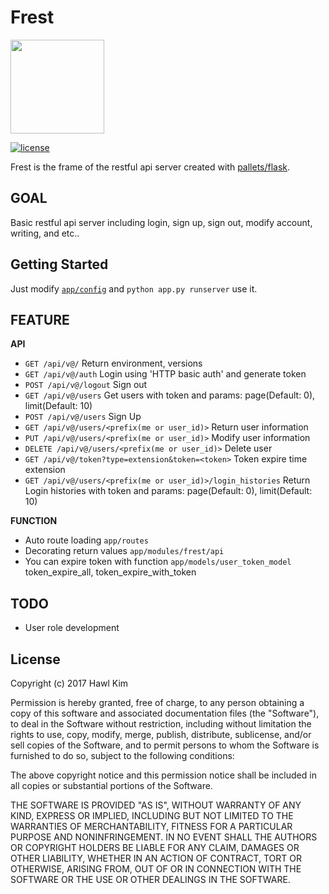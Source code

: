 Frest
=====
<img src="https://raw.githubusercontent.com/h4wldev/frest/master/frest.png" height="150">

[![license](https://img.shields.io/github/license/mashape/apistatus.svg)](https://github.com/h4wldev/Frest/blob/master/LICENSE)

Frest is the frame of the restful api server created with [pallets/flask](https://github.com/pallets/flask).

## GOAL
Basic restful api server including login, sign up, sign out, modify account, writing, and etc..

## Getting Started
Just modify [`app/config`](https://github.com/h4wldev/Frest/blob/master/app/config.py) and `python app.py runserver` use it.

## FEATURE
__API__
- `GET /api/v@/` Return environment, versions
- `GET /api/v@/auth` Login using 'HTTP basic auth' and generate token
- `POST /api/v@/logout` Sign out
- `GET /api/v@/users` Get users with token and params: page(Default: 0), limit(Default: 10)
- `POST /api/v@/users` Sign Up
- `GET /api/v@/users/<prefix(me or user_id)>` Return user information
- `PUT /api/v@/users/<prefix(me or user_id)>` Modify user information
- `DELETE /api/v@/users/<prefix(me or user_id)>` Delete user
- `GET /api/v@/token?type=extension&token=<token>` Token expire time extension 
- `GET /api/v@/users/<prefix(me or user_id)>/login_histories` Return Login histories with token and params: page(Default: 0), limit(Default: 10)

__FUNCTION__
- Auto route loading `app/routes`
- Decorating return values `app/modules/frest/api`
- You can expire token with function `app/models/user_token_model` token_expire_all, token_expire_with_token

## TODO
- User role development 

## License
Copyright (c) 2017 Hawl Kim

Permission is hereby granted, free of charge, to any person obtaining a copy
of this software and associated documentation files (the "Software"), to deal
in the Software without restriction, including without limitation the rights
to use, copy, modify, merge, publish, distribute, sublicense, and/or sell
copies of the Software, and to permit persons to whom the Software is
furnished to do so, subject to the following conditions:

The above copyright notice and this permission notice shall be included in all
copies or substantial portions of the Software.

THE SOFTWARE IS PROVIDED "AS IS", WITHOUT WARRANTY OF ANY KIND, EXPRESS OR
IMPLIED, INCLUDING BUT NOT LIMITED TO THE WARRANTIES OF MERCHANTABILITY,
FITNESS FOR A PARTICULAR PURPOSE AND NONINFRINGEMENT. IN NO EVENT SHALL THE
AUTHORS OR COPYRIGHT HOLDERS BE LIABLE FOR ANY CLAIM, DAMAGES OR OTHER
LIABILITY, WHETHER IN AN ACTION OF CONTRACT, TORT OR OTHERWISE, ARISING FROM,
OUT OF OR IN CONNECTION WITH THE SOFTWARE OR THE USE OR OTHER DEALINGS IN THE
SOFTWARE.
